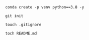 ```
conda create -p venv python==3.8 -y
```
```
git init
```
```
touch .gitignore
```
```
toch README.md
```